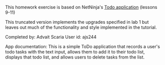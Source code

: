 This homework exercise is based on NetNinja's
[Todo application](https://www.youtube.com/playlist?list=PL4cUxeGkcC9ixPU-QkScoRBVxtPPzVjrQ)
(lessons 9-11)

This truncated version implements the upgrades specified in lab 1 but leaves out
much of the functionality and style implemented in the tutorial.

Completed by: Advait Scaria
User id: ajs244

App documentation:
This is a simple ToDo application that records a user's todo tasks with
the text input, allows them to add it to their todo list, displays that todo
list, and allows users to delete tasks from the list.